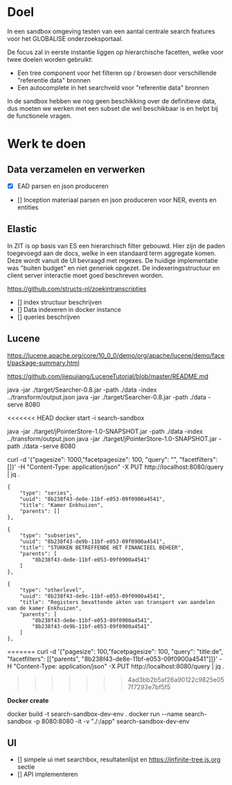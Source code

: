 # Doel
	
In een sandbox omgeving testen van een aantal centrale search features voor het GLOBALISE onderzoeksportaal.

De focus zal in eerste instantie liggen op hierarchische facetten, welke voor twee doelen worden gebruikt:

- Een tree component voor het filteren op / browsen door  verschillende "referentie data" bronnen
- Een autocomplete in het searchveld voor "referentie data" bronnen

In de sandbox hebben we nog geen beschikking over de definitieve data,
dus moeten we werken met een subset die wel beschikbaar is en helpt bij de functionele vragen.
	
# Werk te doen


## Data verzamelen en verwerken

- [x] EAD parsen en json produceren
- [] Inception materiaal parsen en json produceren voor NER, events en entities
	
## Elastic

In ZIT is op basis van ES een hierarchisch filter gebouwd. Hier zijn de paden toegevoegd aan de docs,
welke in een standaard term aggregate komen. Deze wordt vanuit de UI bevraagd met regexes. De huidige
implementatie was "buiten budget" en niet generiek opgezet. De indexeringsstructuur en
client server interactie moet goed beschreven worden.

https://github.com/structs-nl/zoekintranscripties

- [] index structuur beschrijven
- [] Data indexeren in docker instance
- [] queries beschrijven

## Lucene

https://lucene.apache.org/core/10_0_0/demo/org/apache/lucene/demo/facet/package-summary.html

https://github.com/jiepujiang/LuceneTutorial/blob/master/README.md

java -jar ./target/Searcher-0.8.jar -path ./data -index ../transform/output.json
java -jar ./target/Searcher-0.8.jar -path ./data -serve 8080

<<<<<<< HEAD
docker start -i search-sandbox

java -jar ./target/jPointerStore-1.0-SNAPSHOT.jar -path ./data -index ../transform/output.json
java -jar ./target/jPointerStore-1.0-SNAPSHOT.jar -path ./data -serve 8080

curl -d '{"pagesize": 1000,"facetpagesize": 100, "query": "", "facetfilters": []}' -H "Content-Type: application/json" -X PUT http://localhost:8080/query | jq .


	{
		"type": "series",
		"uuid": "8b238f43-de8e-11bf-e053-09f0900a4541",
		"title": "Kamer Enkhuizen",
		"parents": []
	},

	{
		"type": "subseries",
		"uuid": "8b238f43-de9b-11bf-e053-09f0900a4541",
		"title": "STUKKEN BETREFFENDE HET FINANCIEEL BEHEER",
		"parents": [
			"8b238f43-de8e-11bf-e053-09f0900a4541"
		]
	},

	{
		"type": "otherlevel",
		"uuid": "8b238f43-de9c-11bf-e053-09f0900a4541",
		"title": "Registers bevattende akten van transport van aandelen  van de kamer Enkhuizen",
		"parents": [
			"8b238f43-de8e-11bf-e053-09f0900a4541",
			"8b238f43-de9b-11bf-e053-09f0900a4541"
		]
	},
	
=======
curl -d '{"pagesize": 100,"facetpagesize": 100, "query": "title:de", "facetfilters": [["parents", "8b238f43-de8e-11bf-e053-09f0900a4541"]]}' -H "Content-Type: application/json" -X PUT http://localhost:8080/query | jq .
>>>>>>> 4ad3bb2b5af26a90122c9825e057f7293e7bf5f5
	
**Docker create**

docker build -t search-sandbox-dev-env .
docker run --name search-sandbox -p 8080:8080 -it -v "./:/app" search-sandbox-dev-env

## UI

- [] simpele ui met searchbox, resultatenlijst en https://infinite-tree.js.org sectie
- [] API implementeren


	
